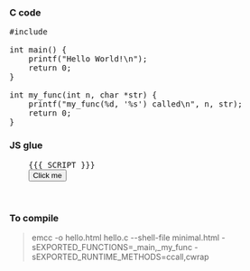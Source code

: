 ### C code
<pre>
#include <stdio.h>

int main() {
    printf("Hello World!\n");
    return 0;
}

int my_func(int n, char *str) {
    printf("my_func(%d, '%s') called\n", n, str);
    return 0;
}
</pre>

### JS glue
<pre>
    {{{ SCRIPT }}}
    <button id='my-button'>Click me</button>
    <script type='text/javascript'>
      document.getElementById('my-button').addEventListener('click', () => {
          var my_func = Module.cwrap('my_func', 'number', ['number', 'string'])
          my_func(123, 'my string')
          my_func(456, 'string2')
      })
    </script>
</pre>

### To compile
> emcc -o hello.html hello.c --shell-file minimal.html -sEXPORTED_FUNCTIONS=_main,_my_func -sEXPORTED_RUNTIME_METHODS=ccall,cwrap
